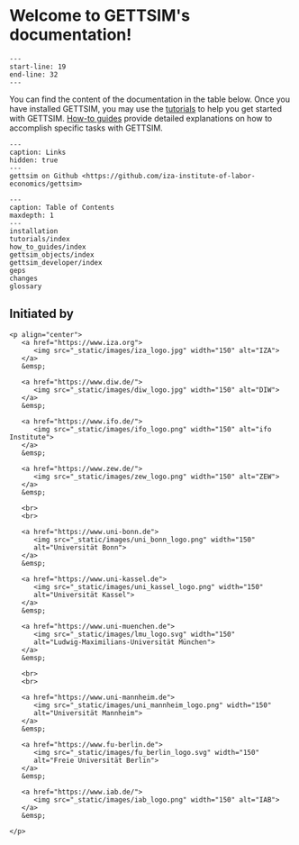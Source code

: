 # Welcome to GETTSIM's documentation!

```{include} ../README.md
---
start-line: 19
end-line: 32
---
```

You can find the content of the documentation in the table below. Once you have
installed GETTSIM, you may use the [tutorials](tutorials) to help you get started with
GETTSIM. [How-to guides](how-to-guides) provide detailed explanations on how to
accomplish specific tasks with GETTSIM.

```{toctree}
---
caption: Links
hidden: true
---
gettsim on Github <https://github.com/iza-institute-of-labor-economics/gettsim>
```

```{toctree}
---
caption: Table of Contents
maxdepth: 1
---
installation
tutorials/index
how_to_guides/index
gettsim_objects/index
gettsim_developer/index
geps
changes
glossary
```

## Initiated by

```{raw} html
<p align="center">
   <a href="https://www.iza.org">
      <img src="_static/images/iza_logo.jpg" width="150" alt="IZA">
   </a>
   &emsp;

   <a href="https://www.diw.de/">
      <img src="_static/images/diw_logo.jpg" width="150" alt="DIW">
   </a>
   &emsp;

   <a href="https://www.ifo.de/">
      <img src="_static/images/ifo_logo.png" width="150" alt="ifo Institute">
   </a>
   &emsp;

   <a href="https://www.zew.de/">
      <img src="_static/images/zew_logo.png" width="150" alt="ZEW">
   </a>
   &emsp;

   <br>
   <br>

   <a href="https://www.uni-bonn.de">
      <img src="_static/images/uni_bonn_logo.png" width="150"
      alt="Universität Bonn">
   </a>
   &emsp;

   <a href="https://www.uni-kassel.de">
      <img src="_static/images/uni_kassel_logo.png" width="150"
      alt="Universität Kassel">
   </a>
   &emsp;

   <a href="https://www.uni-muenchen.de">
      <img src="_static/images/lmu_logo.svg" width="150"
      alt="Ludwig-Maximilians-Universität München">
   </a>
   &emsp;

   <br>
   <br>

   <a href="https://www.uni-mannheim.de">
      <img src="_static/images/uni_mannheim_logo.png" width="150"
      alt="Universität Mannheim">
   </a>
   &emsp;

   <a href="https://www.fu-berlin.de">
      <img src="_static/images/fu_berlin_logo.svg" width="150"
      alt="Freie Universität Berlin">
   </a>
   &emsp;

   <a href="https://www.iab.de/">
      <img src="_static/images/iab_logo.png" width="150" alt="IAB">
   </a>
   &emsp;

</p>
```
